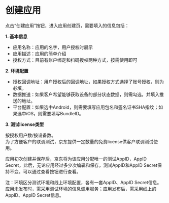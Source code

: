 # 创建应用
点击“创建应用”按钮，进入应用创建页，需要填入的信息包括：  

**1. 基本信息**    
  - 应用名称：应用的名字，用户授权时展示  
  - 应用描述：应用的简单介绍  
  - 授权方式：目前有账户绑定和扫码授权两种方式，按需使用即可  

**2. 环境配置**   
  - 授权回调地址：用户授权后的回调地址，如果授权方式选择了账号授权，则为必填。    
  - 数据推送：如果客户希望能够获取设备的部分状态数据，则需勾选，并填入推送的地址。    
  - 平台配置：如果选中Android，则需要填写应用包名和签名证书SHA指纹；如果选中iOS，则需要填写BundleID。

**3. 测试license类型**

按授权用户数/按设备数。  
为了方便客户的联调测试，京东提供一定数量的免费license供客户联调测试使用。

应用初次创建并保存后，京东将为该应用分配唯一的测试AppID，AppID Secret，此后，无论应用经过多少次编辑和保存，测试AppID和AppID Secret保持不变。可以通过查看按钮进行查看。 

注：环境区分测试环境和线上环境配置，各有一套AppID、AppID Secret信息。应用未发布时，需采用测试环境的信息调用服务；应用发布后，需采用线上的AppID、AppID Secret信息。

